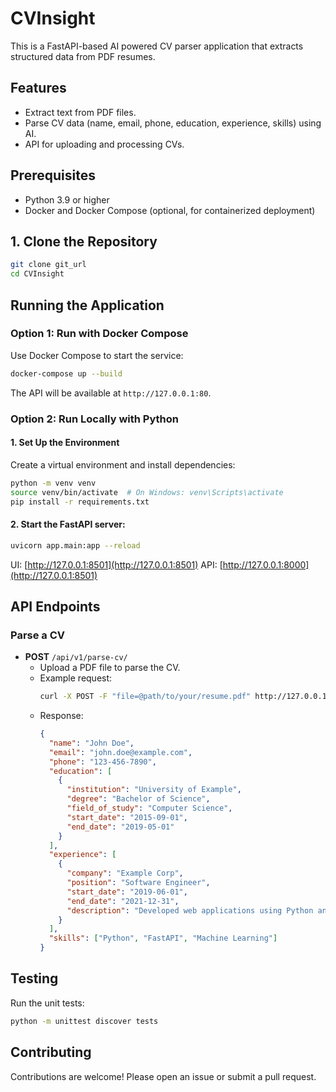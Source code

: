 # CVInsight

This is a FastAPI-based AI powered CV parser application that extracts structured data from PDF resumes.

## Features
- Extract text from PDF files.
- Parse CV data (name, email, phone, education, experience, skills) using AI.
- API for uploading and processing CVs.

## Prerequisites
- Python 3.9 or higher
- Docker and Docker Compose (optional, for containerized deployment)


## 1. Clone the Repository
```bash
git clone git_url
cd CVInsight
```

## Running the Application

### Option 1: Run with **Docker Compose**
Use Docker Compose to start the service:
```bash
docker-compose up --build
```
The API will be available at `http://127.0.0.1:80`.

### Option 2: Run Locally with Python
#### 1. Set Up the Environment
Create a virtual environment and install dependencies:
```bash
python -m venv venv
source venv/bin/activate  # On Windows: venv\Scripts\activate
pip install -r requirements.txt
```
#### 2. Start the FastAPI server:
```bash
uvicorn app.main:app --reload
```
UI: [http://127.0.0.1:8501](http://127.0.0.1:8501)
API: [http://127.0.0.1:8000](http://127.0.0.1:8501)


## API Endpoints

### Parse a CV
- **POST** `/api/v1/parse-cv/`
  - Upload a PDF file to parse the CV.
  - Example request:
    ```bash
    curl -X POST -F "file=@path/to/your/resume.pdf" http://127.0.0.1:80/api/v1/parse-cv/
    ```
  - Response:
    ```json
    {
      "name": "John Doe",
      "email": "john.doe@example.com",
      "phone": "123-456-7890",
      "education": [
        {
          "institution": "University of Example",
          "degree": "Bachelor of Science",
          "field_of_study": "Computer Science",
          "start_date": "2015-09-01",
          "end_date": "2019-05-01"
        }
      ],
      "experience": [
        {
          "company": "Example Corp",
          "position": "Software Engineer",
          "start_date": "2019-06-01",
          "end_date": "2021-12-31",
          "description": "Developed web applications using Python and FastAPI."
        }
      ],
      "skills": ["Python", "FastAPI", "Machine Learning"]
    }
    ```

## Testing
Run the unit tests:
```bash
python -m unittest discover tests
```

## Contributing
Contributions are welcome! Please open an issue or submit a pull request.
